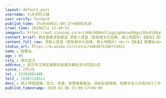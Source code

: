 ```yaml
---
layout: default_post
username: 九点半的江城
user_verify: forward
publish_time: ThuFeb0621:00:17+08002020
crawl_time: 20200212-12:40:51
imageurl: https://wx2.sinaimg.cn/orj360/006bnIisgy1gbmzau90goj30u0140q6p.jpg,https://wx3.sinaimg.cn/orj360/006bnIisgy1gbmzautrh2j30u0140gnn.jpg,https://wx3.sinaimg.cn/orj360/006bnIisgy1gbmzav8enyj30u0140gos.jpg,https://wx3.sinaimg.cn/orj360/006bnIisgy1gbmzattkgnj30u0140dj5.jpg
content_brief: 肺炎患者求助超话 求助人信息（若有相关化验单，请上传图片）【姓名】段春仙【年龄】85【所在城市】湖北武汉【所在小区、社区】武汉市江岸区谌家矶街道办事处天兴花园小区【患病时间】2月1日【联系方式】15392881488【其他紧急联系人】15387118511【病情描述】 老人呼吸困难，无力，厌食， ...全文
content_full_raw: 求助人信息（若有相关化验单，请上传图片）<br/>【姓名】段春仙<br/>【年龄】85<br/>【所在城市】湖北武汉<br/>【所在小区、社区】武汉市江岸区谌家矶街道办事处天兴花园小区<br/>【患病时间】2月1日<br/>【联系方式】15392881488<br/>【其他紧急联系人】15387118511<br/>【病情描述】老人呼吸困难，无力，厌食，急需吸氧救治。目前在家隔离，但房子太小只有20几个平方，小儿子照顾，家住小区是大型小区，住了上万人，每日奔走于医院和家里恐传染，家里也不能吸氧，主要是年龄大，有过肺结核史，危重患者。老人曾担任过居委会主任，帮助过无数家庭。望及时得到救治！老人不能再等了！<adata-url="http://t.cn/8ks4seL"href="http://weibo.com/p/100101B2094750D26CA2FE439B"data-hide=""><spanclass='url-icon'><imgstyle='width:1rem;height:1rem'src='https://h5.sinaimg.cn/upload/2015/09/25/3/timeline_card_small_location_default.png'></span><spanclass="surl-text">武汉·青宜居</span></a>
status_url: https://m.weibo.cn/status/4469075180733022
name_: 段春仙
age_: 85
city_: 湖北武汉
address_: 武汉市江岸区谌家矶街道办事处天兴花园小区
since_: 2月1日
tel_: 15392881488
tel2_: 15387118511
desc_: 老人呼吸困难，无力，厌食，急需吸氧救治。目前在家隔离，但房子太小只有20几个平方，小儿子照顾，家住小区是大型小区，住了上万人，每日奔走于医院和家里恐传染，家里也不能吸氧，主要是年龄大，有过肺结核史，危重患者。老人曾担任过居委会主任，帮助过无数家庭。望及时得到救治！老人不能再等了！<adata-url="http//t.cn/8ks4seL"href="http//weibo.com/p/100101B2094750D26CA2FE439B"data-hide=""><spanclass='url-icon'><imgstyle='width1rem;height1rem'src='https//h5.sinaimg.cn/upload/2015/09/25/3/timeline_card_small_location_default.png'></span><spanclass="surl-text">武汉·青宜居</span></a>
publish_timestamp: 2020-02-06 21:00:17+08:00
---
```

